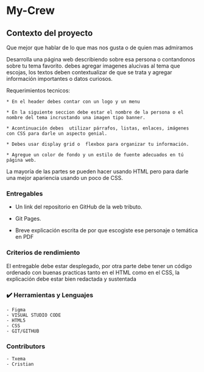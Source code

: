 # My-Crew

## Contexto del proyecto

Que mejor que hablar de lo que mas nos gusta o de quien mas admiramos

Desarrolla una página web describiendo sobre esa persona o contandonos sobre tu tema favorito. debes agregar  imagenes alucivas al tema que escojas, los  textos deben contextualizar de que se trata y agregar información importantes o datos curiosos.

Requerimientos tecnicos:

    * En el header debes contar con un logo y un menu

    * En la siguiente seccion debe estar el nombre de la persona o el nombre del tema incrustando una imagen tipo banner.

    * Acontinuación debes  utilizar párrafos, listas, enlaces, imágenes con CSS para darle un aspecto genial.

    * Debes usar display grid o  flexbox para organizar tu información.

    * Agregue un color de fondo y un estilo de fuente adecuados en tú página web.

La mayoría de las partes se pueden hacer usando HTML pero para darle una mejor apariencia usando un poco de CSS.


### Entregables

* Un link del repositorio  en GitHub de  la web tributo.

* Git Pages. 

* Breve explicación escrita de por que escogiste ese personaje o temática en PDF

### Criterios de rendimiento

El entregable debe estar desplegado, por otra parte debe tener un código ordenado con buenas practicas tanto en el HTML como en el CSS, la explicación debe estar bien redactada y sustentada

### :heavy_check_mark: Herramientas y Lenguajes

    - Figma
    - VISUAL STUDIO CODE
    - HTML5
    - CSS
    - GIT/GITHUB

### Contributors

    - Txema
    - Cristian
